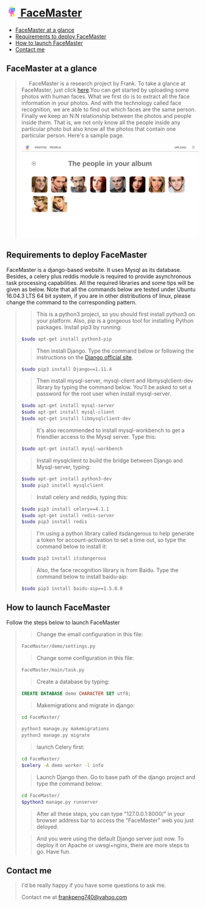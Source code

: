 # [<img src="welcome/static/images/tubiao.png" width="30"> FaceMaster](http://123.207.183.210/)
* [FaceMaster at a glance](#facemaster-at-a-glance)
* [Requirements to deploy FaceMaster](#requirements-to-deploy-facemaster)
* [How to launch FaceMaster](#how-to-launch-facemaster)
* [Contact me](#contact-me)

## FaceMaster at a glance
>&nbsp;&nbsp;&nbsp;&nbsp;&nbsp;FaceMaster is a research project by Frank. To take a glance at FaceMaster, just click [here](http://123.207.183.210/).You can get started by uploading some photos with human faces. What we first do is to extract all the face information in your photos. And with the technology called face recognition, we are able to find out which faces are the same person. Finally we keep an N:N relationship between the photos and people inside them. That is, we not only know all the people inside any particular photo but also know all the photos that contain one particular person. Here's a sample page.
>
>[<img src="sample.png">](http://123.207.183.210/)
## Requirements to deploy FaceMaster
FaceMaster is a django-based website. It uses Mysql as its database. Besides, a celery plus reddis module is required to provide asynchronous task processing capabilities. All the required libraries and some tips will be given as below. Note that all the commands below are tested under Ubuntu 16.04.3 LTS 64 bit system, if you are in other distributions of linux, please change the command to the corresponding pattern.
>>This is a python3 project, so you should first install python3 on your platform.
>>Also, pip is a gorgeous tool for installing Python packages. Install pip3 by running:
>```bash
>$sudo apt-get install python3-pip
>```
>>Then install Django. Type the command below or following the instructions on the [Django official site](https://www.djangoproject.com/).
>```bash
>$sudo pip3 install Django==1.11.4
>```
>>Then install mysql-server, mysql-client and libmysqlclient-dev library by typing the command below. You'll be asked to set a password for the root user when install mysql-server.
>```bash
>$sudo apt-get install mysql-server
>$sudo apt-get install mysql-client
>$sudo apt-get install libmysqlclient-dev
>```
>>It's also recommended to install mysql-workbench to get a friendlier access to the Mysql server. Type this:
>```bash
>$sudo apt-get install mysql-workbench
>```
>>Install mysqlclient to build the bridge between Django and Mysql-server, typing:
>```bash
>$sudo apt-get install python3-dev
>$sudo pip3 install mysqlclient
>```
>>Install celery and reddis, typing this:
>```bash
>$sudo pip3 install celery==4.1.1
>$sudo apt-get install redis-server
>$sudo pip3 install redis
>```
>>I'm using a python library called itsdangerous to help generate a token for account-activation to set a time out, so type the command below to install it:
>```bash
>$sudo pip3 install itsdangerous
>```
>>Also, the face recognition library is from Baidu. Type the command below to install baidu-aip:
>```bash
>$sudo pip3 install baidu-aip==1.5.0.0
>```
## How to launch FaceMaster
Follow the steps below to launch FaceMaster
>>Change the email configuration in this file:
>```bash
>FaceMaster/demo/settings.py
>```
>>Change some configuration in this file:
>```bash
>FaceMaster/main/task.py
>```
>>Create a database by typing:
>```SQL
>CREATE DATABASE demo CHARACTER SET utf8;
>```
>>Makemigrations and migrate in django:
>```bash
>cd FaceMaster/
>```
>```python
>python3 manage.py makemigrations
>python3 manage.py migrate
>```
>>launch Celery first:
>```bash
>cd FaceMaster/
>$celery -A demo worker -l info
>```
>>Launch Django then. Go to base path of the django project and type the command below:
>```bash
>cd FaceMaster/
>$python3 manage.py runserver
>```
>>After all these steps, you can type "127.0.0.1:8000/" in your browser address bar to access the "FaceMaster" web you just deloyed.
>
>>And you were using the default Django server just now. To deploy it on Apache or uwsgi+nginx, there are more steps to go. Have fun.
## Contact me
>I'd be really happy if you have some questions to ask me.
>
>Contact me at frankpeng740@yahoo.com
